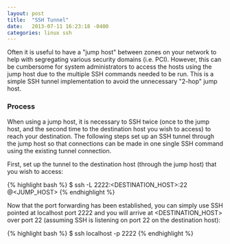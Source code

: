```yaml
---
layout: post
title:  "SSH Tunnel"
date:   2013-07-11 16:23:18 -0400
categories: linux ssh
---
```

Often it is useful to have a "jump host" between zones on your network to help with segregating
various security domains (i.e. PCI). However, this can be cumbersome for system administrators
to access the hosts using the jump host due to the multiple SSH commands needed to be run. This
is a simple SSH tunnel implementation to avoid the unnecessary "2-hop" jump host.

### Process

When using a jump host, it is necessary to SSH twice (once to the jump host, and the second time
to the destination host you wish to access) to reach your destination. The following steps set up
an SSH tunnel through the jump host so that connections can be made in one single SSH command using
the existing tunnel connection.

First, set up the tunnel to the destination host (through the jump host) that you wish to access:

{% highlight bash %}
$ ssh -L 2222:<DESTINATION_HOST>:22 <USER>@<JUMP_HOST>
{% endhighlight %}

Now that the port forwarding has been established, you can simply use SSH pointed at localhost
port 2222 and you will arrive at <DESTINATION_HOST> over port 22 (assuming SSH is listening on
port 22 on the destination host):

{% highlight bash %}
$ ssh localhost -p 2222
{% endhighlight %}
